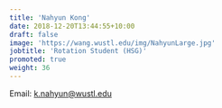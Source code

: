 ```yaml
---
title: 'Nahyun Kong'
date: 2018-12-20T13:44:55+10:00
draft: false
image: 'https://wang.wustl.edu/img/NahyunLarge.jpg'
jobtitle: 'Rotation Student (HSG)'
promoted: true
weight: 36
---
```

Email: k.nahyun@wustl.edu